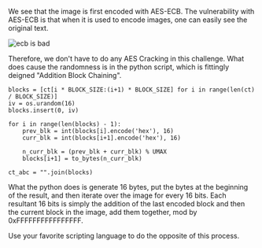 We see that the image is first encoded with AES-ECB. The vulnerability with AES-ECB is that when it is used to encode 
images, one can easily see the original text. 

![ecb is bad](placeholder)

Therefore, we don't have to do any AES Cracking in this challenge. What does cause the randomness is in the python script,
which is fittingly deigned "Addition Block Chaining".

    blocks = [ct[i * BLOCK_SIZE:(i+1) * BLOCK_SIZE] for i in range(len(ct) / BLOCK_SIZE)]
    iv = os.urandom(16)
    blocks.insert(0, iv)
    
    for i in range(len(blocks) - 1):
        prev_blk = int(blocks[i].encode('hex'), 16)
        curr_blk = int(blocks[i+1].encode('hex'), 16)

        n_curr_blk = (prev_blk + curr_blk) % UMAX
        blocks[i+1] = to_bytes(n_curr_blk)

    ct_abc = "".join(blocks)
What the python does is generate 16 bytes, put the bytes at the beginning of the result, and then iterate over the image
for every 16 bits. Each resultant 16 bits is simply the addition of the last encoded block and then the current block in
the image, add them together, mod by 0xFFFFFFFFFFFFFFFF.

Use your favorite scripting language to do the opposite of this process.
